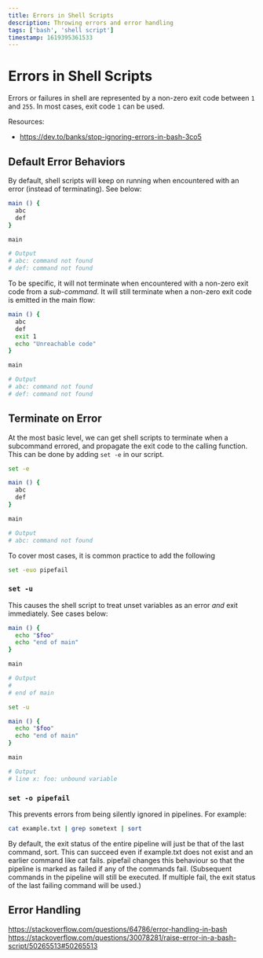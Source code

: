 ```yaml
---
title: Errors in Shell Scripts
description: Throwing errors and error handling
tags: ['bash', 'shell script']
timestamp: 1619395361533
---
```


# Errors in Shell Scripts

Errors or failures in shell are represented by a non-zero exit code between `1` and `255`. In most cases, exit code `1` can be used.

Resources:
- <https://dev.to/banks/stop-ignoring-errors-in-bash-3co5>

## Default Error Behaviors

By default, shell scripts will keep on running when encountered with an error (instead of terminating). See below:

```bash
main () {
  abc
  def
}

main

# Output
# abc: command not found
# def: command not found
```

To be specific, it will not terminate when encountered with a non-zero exit code from a *sub-command*. It will still terminate when a non-zero exit code is emitted in the main flow:

```bash
main () {
  abc
  def
  exit 1
  echo "Unreachable code"
}

main

# Output
# abc: command not found
# def: command not found
```

## Terminate on Error

At the most basic level, we can get shell scripts to terminate when a subcommand errored, and propagate the exit code to the calling function. This can be done by adding `set -e` in our script.

```bash
set -e

main () {
  abc
  def
}

main

# Output
# abc: command not found
```

To cover most cases, it is common practice to add the following

```bash
set -euo pipefail
```

### `set -u`

This causes the shell script to treat unset variables as an error *and* exit immediately. See cases below:

```bash
main () {
  echo "$foo"
  echo "end of main"
}

main

# Output
# 
# end of main
```

```bash
set -u

main () {
  echo "$foo"
  echo "end of main"
}

main

# Output
# line x: foo: unbound variable 
```

### `set -o pipefail`

This prevents errors from being silently ignored in pipelines. For example:

```bash
cat example.txt | grep sometext | sort
```

By default, the exit status of the entire pipeline will just be that of the last command, sort. This can succeed even if example.txt does not exist and an earlier command like cat fails. pipefail changes this behaviour so that the pipeline is marked as failed if any of the commands fail. (Subsequent commands in the pipeline will still be executed. If multiple fail, the exit status of the last failing command will be used.)


## Error Handling
<https://stackoverflow.com/questions/64786/error-handling-in-bash>
<https://stackoverflow.com/questions/30078281/raise-error-in-a-bash-script/50265513#50265513>

<PostDate />
<PageTags />
